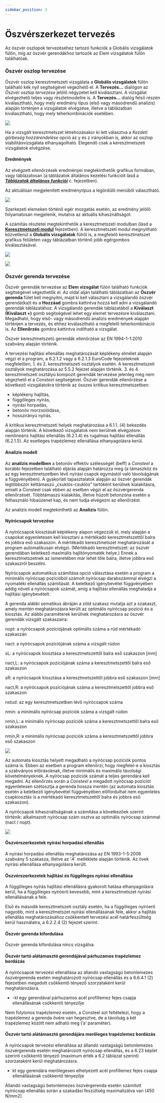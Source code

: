 ```yaml
---
sidebar_position: 3
---
```

# Öszvérszerkezet tervezés

<!-- wp:paragraph -->

Az öszvér oszlopok tervezéséhez tartozó funkciók a Globális vizsgálatok fülön, míg az öszvér gerendákhoz tartozók az Elem vizsgálatok fülön találhatóak.

<!-- /wp:paragraph -->

<!-- wp:heading {"level":3} -->

### Öszvér oszlop tervezése

<!-- /wp:heading -->

<!-- wp:paragraph -->

Öszvér oszlop keresztmetszeti vizsgálata a **Globális vizsgálatok** fülön található kék nyíl segítségével végezhető el. A **Tervezés…** dialógon az _Öszvér oszlop tervezése_ jelölő négyzetet kell kiválasztani. A vizsgálat elvégezhető teljes vagy részletmodellre is. A **Tervezés…** dialóg felső részén kiválasztható, hogy mely eredmény típus (első vagy másodrendű analízis) alapján történjen a vizsgálatok elvégzése, illetve a táblázatban kiválasztható, hogy mely teherkombinációk esetében.

<!-- /wp:paragraph -->

<!-- wp:image {"align":"center","id":37184,"width":466,"height":410,"sizeSlug":"full","linkDestination":"media","className":"is-style-editorskit-rounded"} -->

[![](https://consteelsoftware.com/wp-content/uploads/2022/06/dial_oszver_szelveny.png)](./img/wp-content-uploads-2022-06-dial_oszver_szelveny.png)

<!-- /wp:image -->

<!-- wp:paragraph -->

Ha a vizsgált keresztmetszet létrehozásakor ki lett választva a _Kezdeti görbeség hozzárendelése_ opció az y és z irányokban is, akkor az oszlop stabilitásvizsgálata elhanyagolható. Elegendő csak a keresztmetszeti vizsgálatok elvégzése.

<!-- /wp:paragraph -->

<!-- wp:heading {"level":4} -->

#### Eredmények

<!-- /wp:heading -->

<!-- wp:paragraph -->

Az elvégzett ellenőrzések eredményei megtekinthetők grafikus formában, vagy táblázatosan (a táblázatok általános kezelési funkcióit lásd a _[**Táblázatok általános funkciói**](../1_0_general-description/1_4_general-functions-for-tables.md)_ c. fejezetben).

<!-- /wp:paragraph -->

<!-- wp:paragraph -->

Az aktuálisan megjelenített eredménytípus a legördülő menüből választható.

<!-- /wp:paragraph -->

<!-- wp:image {"align":"center","id":37176,"width":573,"height":355,"sizeSlug":"full","linkDestination":"media"} -->

[![](https://consteelsoftware.com/wp-content/uploads/2022/06/scr_tervezes_oszver_eredmenyek.png)](./img/wp-content-uploads-2022-06-scr_tervezes_oszver_eredmenyek.png)

<!-- /wp:image -->

<!-- wp:paragraph -->

Szerkezeti elemeken történő egér mozgatás esetén, az eredmény jelölő folyamatosan megjelenik, mutatva az aktuális kihasználtságot.

<!-- /wp:paragraph -->

<!-- wp:paragraph -->

A számítás részletei megtekinthetők a keresztmetszeti modulban (lásd a [**Keresztmetszeti modul**](../../category/section-module) fejezetben). A keresztmetszeti modul megnyitható közvetlenül a **Globális vizsgálatok** fülről is, a megfelelő keresztmetszet grafikus felületen vagy táblázatban történő jobb egérgombos kiválasztásával.

<!-- /wp:paragraph -->

<!-- wp:image {"align":"left","id":37051,"width":302,"height":213,"sizeSlug":"full","linkDestination":"media","className":"is-style-editorskit-rounded"} -->

[![](https://consteelsoftware.com/wp-content/uploads/2022/06/scr_tervezes_globalis_szelvenyvizsgalat.png)](./img/wp-content-uploads-2022-06-scr_tervezes_globalis_szelvenyvizsgalat.png)

<!-- /wp:image -->

<!-- wp:image {"align":"right","id":37043,"width":427,"height":207,"sizeSlug":"full","linkDestination":"media","className":"is-style-editorskit-rounded"} -->

[![](https://consteelsoftware.com/wp-content/uploads/2022/06/scr_tervezes_globalis_szelvenyvizsgalat_tablazat.png)](./img/wp-content-uploads-2022-06-scr_tervezes_globalis_szelvenyvizsgalat_tablazat.png)

<!-- /wp:image -->

<!-- wp:spacer {"height":"10px"} -->

<!-- /wp:spacer -->

<!-- wp:heading {"level":3} -->

### Öszvér gerenda tervezése

<!-- /wp:heading -->

<!-- wp:paragraph -->

Öszvér gerendák tervezése az **Elem vizsgálat** fülön található funkciók segítségével végezhetők el. Az oldal alján található táblázatban az **Öszvér gerenda** fület kell megnyitni, majd ki kell választani a vizsgálandó öszvér gerendá(ka)t és a **Hozzáad** gombra kattintva hozzá kell adni a vizsgálandó gerendák táblázatához. A vizsgálandó gerendák táblázatából a **Kiválaszt (Kiválaszt +)** gomb segítségével lehet egy elemet tervezésre kiválasztani. Megadható, hogy első- vagy másodrendű analízis eredmények alapján történjen a tervezés, és ehhez kiválasztható a megfelelő teherkombináció is. Az **Ellenőrzés** gombra kattintva indítható a vizsgálat.

<!-- /wp:paragraph -->

<!-- wp:paragraph -->

Öszvér keresztmetszetű gerendák ellenőrzése az EN 1994-1-1:2010 szabvány alapján történik.

<!-- /wp:paragraph -->

<!-- wp:paragraph -->

A tervezési hajlítási ellenállás meghatározását képlékeny elmélet alapján végzi el a program, a 6.2.1.2 vagy a 6.2.1.3 EuroCode fejezeteknek megfelelően, 1. és 2. keresztmetszeti osztályok esetén. A keresztmetszeti osztályok meghatározása az 5.5.2 fejezet alapján történik. 3. és 4. keresztmetszeti osztályú kompozit gerendák tervezése jelenleg még nem végezhető el a _Consteel_ segítségével. Öszvér gerendák ellenőrzése a következő vizsgálatokra történik az összes kritikus keresztmetszetben:

<!-- /wp:paragraph -->

<!-- wp:list -->

- képlékeny hajlítás,
- függőleges nyírás,
- nyírási horpadás,
- betonöv morzsolódása,
- hosszirányú nyírás.

<!-- /wp:list -->

<!-- wp:paragraph -->

A kritikus keresztmetszeti helyek meghatározása a 6.1.1. (4) bekezdés alapján történik. A következő vizsgálatok nem kerülnek elvégzésre: nemlineáris hajlítási ellenállás (6.2.1.4) és rugalmas hajlítási ellenállás (6.2.1.5). Az esetleges trapézlemez ellenállása elhanyagolásra kerül.

<!-- /wp:paragraph -->

<!-- wp:heading {"level":4} -->

#### Analízis modell

<!-- /wp:heading -->

<!-- wp:paragraph -->

Az **analízis modellben** a betonöv effektív szélességét (beff) a _Consteel_ a korábbi fejezetben található eljárás alapján határozza meg (a támaszköz és az egy keresztmetszetben lévő nyírási csapok egymástól való távolságának a függvényében). A gyakorlati tapasztalatok alapján az öszvér gerendák legtöbbször kéttámaszú „csuklós-csuklós” tartóként kerülnek kialakításra, emiatt a Consteel csak ebben az esetben végzi el az öszvérgerenda ellenőrzését. Többtámaszú kialakítás, illetve húzott betonzóna esetén a felhasználó hibaüzenet kap, és nem tudja elvégezni az ellenőrzést.

<!-- /wp:paragraph -->

<!-- wp:paragraph -->

Az analízis modell megtekinthető az **Analízis** fülön.

<!-- /wp:paragraph -->

<!-- wp:heading {"level":4} -->

#### Nyírócsapok tervezése

<!-- /wp:heading -->

<!-- wp:paragraph -->

A nyírócsapok kiosztását képlékeny alapon végezzük el, mely alapján a csapokat egyenletesen kell kiosztani a mértékadó keresztmetszettől balra és jobbra eső szakaszon. A mértékadó keresztmetszet meghatározását a program automatikusan elvégzi. (Mértékadó keresztmetszet: az öszvér gerendában keletkező maximális hajlítónyomaték helye.) Ennek a keresztmetszetnek az ismeretében már lehet tőle balra, illetve jobbra eső szakaszról beszélni.

<!-- /wp:paragraph -->

<!-- wp:paragraph -->

Nyírócsapok automatikus számítása opció választása esetén a program a minimális nyírócsap pozícióból számolt nyírócsap darabszámmal elvégzi a nyomatéki ellenállás számítását. A keletkező igénybevétel függvényében addig növeli a nyírócsapok számát, amíg a hajlítási ellenállás meghaladja a hajlítási igénybevételt.

<!-- /wp:paragraph -->

<!-- wp:paragraph -->

A gerenda alábbi sematikus ábráján a zöld szakasz mutatja azt a szakaszt, amely mentén meghatározásra került az optimális nyírócsap pozíció és a kiosztás. Az alábbi paraméterek kerülnek meghatározásra az öszvér gerendák vizsgált szakaszaira:

<!-- /wp:paragraph -->

<!-- wp:paragraph -->

nopt: a nyírócsapok pozíciójának optimális száma a rúd mértékadó szakaszán

<!-- /wp:paragraph -->

<!-- wp:paragraph -->

nact: a nyírócsapok pozíciójának száma a vizsgált rúdon

<!-- /wp:paragraph -->

<!-- wp:paragraph -->

sL: a nyírócsapok kiosztása a keresztmetszettől balra eső szakaszon \[mm]

<!-- /wp:paragraph -->

<!-- wp:paragraph -->

nact,L: a nyírócsapok pozíciójának száma a keresztmetszettől balra eső szakaszon

<!-- /wp:paragraph -->

<!-- wp:paragraph -->

sR: a nyírócsapok kiosztása a keresztmetszettől jobbra eső szakaszon \[mm]

<!-- /wp:paragraph -->

<!-- wp:paragraph -->

nact,R: a nyírócsapok pozíciójának száma a keresztmetszettől jobbra eső szakaszon

<!-- /wp:paragraph -->

<!-- wp:paragraph -->

nstud: az egy keresztmetszetben lévő nyírócsapok száma

<!-- /wp:paragraph -->

<!-- wp:paragraph -->

nmin: a minimális nyírócsap pozíciók száma a vizsgált rúdon

<!-- /wp:paragraph -->

<!-- wp:paragraph -->

nmin,L: a minimális nyírócsap pozíciók száma a keresztmetszettől balra eső szakaszon

<!-- /wp:paragraph -->

<!-- wp:paragraph -->

nmin,R: a minimális nyírócsap pozíciók száma a keresztmetszettől jobbra eső szakaszon

<!-- /wp:paragraph -->

<!-- wp:image {"align":"center","id":37168,"width":768,"height":464,"sizeSlug":"large","linkDestination":"media","className":"is-style-editorskit-rounded"} -->

[![](./img/wp-content-uploads-2022-06-pic_tervezes_oszver_nyirocsapok-1024x619.png)](https://consteelsoftware.com/wp-content/uploads/2022/06/pic_tervezes_oszver_nyirocsapok.png)

<!-- /wp:image -->

<!-- wp:paragraph -->

Az automata kiosztás helyett megadható a nyírócsap pozíciók pontos száma is. Ebben az esetben a program ellenőrzi, hogy megfelel-e a kiosztás a szabványos előírásoknak, illetve minimális és maximális távolsági követelményeknek. A nyírócsap pozíciók számát a teljes gerendára kell megadni. Az ellenőrzés során a _Consteel_ a megadott nyírócsap pozíciót egyenletesen szétosztja a gerenda hossza mentén (az automata kiosztás esetén a keletkező igénybevétel függvényében előfordulhat nem egyenletes csapkiosztás is a mértékadó keresztmetszettől balra és jobbra eső szakaszon).

<!-- /wp:paragraph -->

<!-- wp:paragraph -->

A nyírócsapok kihasználtságának a számítása a következőek szerint történik: alkalmazott nyírócsap szám osztva az optimális nyírócsap számmal (nact / nopt).

<!-- /wp:paragraph -->

<!-- wp:image {"align":"center","id":37160,"width":768,"height":399,"sizeSlug":"large","linkDestination":"media","className":"is-style-editorskit-rounded"} -->

[![](./img/wp-content-uploads-2022-06-scr_tervezes_oszver_eredmenyek_2-1024x532.png)](https://consteelsoftware.com/wp-content/uploads/2022/06/scr_tervezes_oszver_eredmenyek_2.png)

<!-- /wp:image -->

<!-- wp:heading {"level":4} -->

#### Öszvérszerkezetek nyírási horpadási ellenállás

<!-- /wp:heading -->

<!-- wp:paragraph -->

A nyírási horpadási ellenállás meghatározása az EN 1993-1-5:2006 szabvány 5 szakasza, illetve az '_A_' melléklete alapján történik. Az övek nyírási ellenállása elhanyagolásra került.

<!-- /wp:paragraph -->

<!-- wp:heading {"level":4} -->

#### Öszvérszerkezetek hajlítási és függőleges nyírási ellenállása

<!-- /wp:heading -->

<!-- wp:paragraph -->

A függőleges nyírás hajlítási ellenállásra gyakorolt hatása elhanyagolásra kerül, ha a függőleges nyíróerő kevesebb, mint a keresztmetszet nyírási ellenállásának a fele.

<!-- /wp:paragraph -->

<!-- wp:paragraph -->

Első és második keresztmetszeti osztály esetén, ha a függőleges nyíróerő nagyobb, mint a keresztmetszet nyírási ellenállásának fele, akkor a hajlítás ellenállás meghatározásához csökkentett tervezési acél határfeszültség kerül használatra, a 6.2.2.4 (2) fejezet szerint.

<!-- /wp:paragraph -->

<!-- wp:heading {"level":4} -->

#### Öszvér gerenda kifordulása

<!-- /wp:heading -->

<!-- wp:paragraph -->

Öszvér gerenda kifordulása nincs vizsgálva.

<!-- /wp:paragraph -->

<!-- wp:heading {"level":4} -->

#### Öszvér tartó alátámasztó gerendájával párhuzamos trapézlemez bordázás

<!-- /wp:heading -->

<!-- wp:paragraph -->

A nyírócsapok tervezési ellenállása az állandó vastagságú betonlemezes öszvérgerenda esetén meghatározott nyírócsap ellenállás és a 6.6.4.1 (2) fejezetben megadott csökkentő tényező szorzataként kerül meghatározásra.

<!-- /wp:paragraph -->

<!-- wp:list -->

- \-kl egy gerendával párhuzamos acél profillemez fejes csapja ellenállásának csökkentő tényezője

<!-- /wp:list -->

<!-- wp:paragraph -->

Nem folytonos trapézlemez esetén, a Consteel azt feltételezi, hogy a trapézlemez a gerenda övére van hegesztve, de a távolság a két trapézlemez között nem adható meg (’a’ paraméter).

<!-- /wp:paragraph -->

<!-- wp:heading {"level":4} -->

#### Öszvér tartó alátámasztó gerendájára merőleges trapézlemez bordázás

<!-- /wp:heading -->

<!-- wp:paragraph -->

A nyírócsapok tervezési ellenállása az állandó vastagságú betonlemezes öszvérgerenda esetén meghatározott nyírócsap ellenállás, és a 6.23 képlet szerinti csökkentő tényező (maximum érték a 6.2 táblázat szerint) szorzataként kerül meghatározásra.

<!-- /wp:paragraph -->

<!-- wp:list -->

-  kt egy gerendára merőlegesen elhelyezett acél profillemez fejes csapja ellenállásának csökkentő tényezője

<!-- /wp:list -->

<!-- wp:paragraph -->

Állandó vastagságú betonlemezes öszvérgerenda esetén számított nyírócsap ellenállás során a szakadási feszültség maximalizálva van (450 N/mm2).

<!-- /wp:paragraph -->
